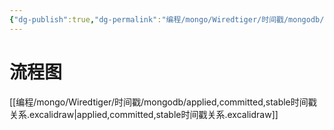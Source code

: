 ```yaml
---
{"dg-publish":true,"dg-permalink":"编程/mongo/Wiredtiger/时间戳/mongodb/applied,committed,stable时间戳关系.md","permalink":"/编程/mongo/Wiredtiger/时间戳/mongodb/applied,committed,stable时间戳关系.md/","dgHomeLink":true,"dgPassFrontmatter":false}
---
```


# 流程图
[[编程/mongo/Wiredtiger/时间戳/mongodb/applied,committed,stable时间戳关系.excalidraw|applied,committed,stable时间戳关系.excalidraw]]